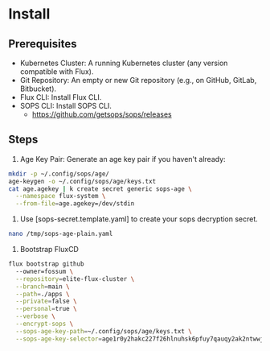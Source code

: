 # Install

## Prerequisites

* Kubernetes Cluster: A running Kubernetes cluster (any version compatible with Flux).
* Git Repository: An empty or new Git repository (e.g., on GitHub, GitLab, Bitbucket).
* Flux CLI: Install Flux CLI.
* SOPS CLI: Install SOPS CLI.
  * https://github.com/getsops/sops/releases

## Steps

1. Age Key Pair: Generate an age key pair if you haven't already:

```bash
mkdir -p ~/.config/sops/age/
age-keygen -o ~/.config/sops/age/keys.txt
cat age.agekey | k create secret generic sops-age \
  --namespace flux-system \
  --from-file=age.agekey=/dev/stdin
```

1. Use [sops-secret.template.yaml] to create your sops decryption secret.

```bash
nano /tmp/sops-age-plain.yaml
```

1. Bootstrap FluxCD

```bash
flux bootstrap github
  --owner=fossum \
  --repository=elite-flux-cluster \
  --branch=main \
  --path=./apps \
  --private=false \
  --personal=true \
  --verbose \
  --encrypt-sops \
  --sops-age-key-path=~/.config/sops/age/keys.txt \
  --sops-age-key-selector=age1r0y2hakc227f26hlnuhsk6pfuy7qauqy2ak2ntwwjdpr4q6fuvuqdk8kpq
```
